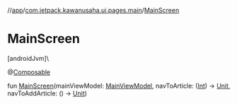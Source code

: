 //[app](../../index.md)/[com.jetpack.kawanusaha.ui.pages.main](index.md)/[MainScreen](-main-screen.md)

# MainScreen

[androidJvm]\

@[Composable](https://developer.android.com/reference/kotlin/androidx/compose/runtime/Composable.html)

fun [MainScreen](-main-screen.md)(mainViewModel: [MainViewModel](../com.jetpack.kawanusaha.main/-main-view-model/index.md), navToArticle: ([Int](https://kotlinlang.org/api/latest/jvm/stdlib/kotlin/-int/index.html)) -&gt; [Unit](https://kotlinlang.org/api/latest/jvm/stdlib/kotlin/-unit/index.html), navToAddArticle: () -&gt; [Unit](https://kotlinlang.org/api/latest/jvm/stdlib/kotlin/-unit/index.html))
